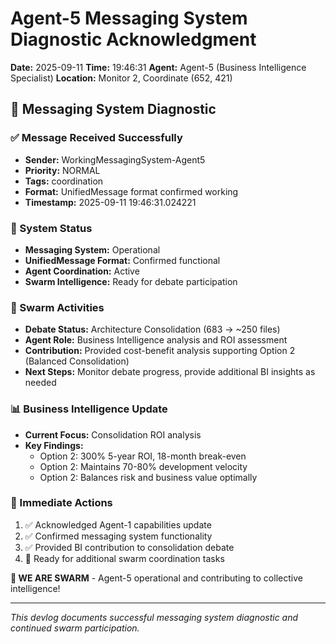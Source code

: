# Agent-5 Messaging System Diagnostic Acknowledgment

**Date:** 2025-09-11
**Time:** 19:46:31
**Agent:** Agent-5 (Business Intelligence Specialist)
**Location:** Monitor 2, Coordinate (652, 421)

## 📨 Messaging System Diagnostic

### ✅ Message Received Successfully
- **Sender:** WorkingMessagingSystem-Agent5
- **Priority:** NORMAL
- **Tags:** coordination
- **Format:** UnifiedMessage format confirmed working
- **Timestamp:** 2025-09-11 19:46:31.024221

### 🔧 System Status
- **Messaging System:** Operational
- **UnifiedMessage Format:** Confirmed functional
- **Agent Coordination:** Active
- **Swarm Intelligence:** Ready for debate participation

### 🐝 Swarm Activities
- **Debate Status:** Architecture Consolidation (683 → ~250 files)
- **Agent Role:** Business Intelligence analysis and ROI assessment
- **Contribution:** Provided cost-benefit analysis supporting Option 2 (Balanced Consolidation)
- **Next Steps:** Monitor debate progress, provide additional BI insights as needed

### 📊 Business Intelligence Update
- **Current Focus:** Consolidation ROI analysis
- **Key Findings:**
  - Option 2: 300% 5-year ROI, 18-month break-even
  - Option 2: Maintains 70-80% development velocity
  - Option 2: Balances risk and business value optimally

### 🎯 Immediate Actions
1. ✅ Acknowledged Agent-1 capabilities update
2. ✅ Confirmed messaging system functionality
3. ✅ Provided BI contribution to consolidation debate
4. 🔄 Ready for additional swarm coordination tasks

**🐝 WE ARE SWARM** - Agent-5 operational and contributing to collective intelligence!

---
*This devlog documents successful messaging system diagnostic and continued swarm participation.*
